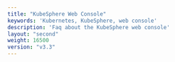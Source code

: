 ```yaml
---
title: "KubeSphere Web Console"
keywords: 'Kubernetes, KubeSphere, web console'
description: 'Faq about the KubeSphere web console'
layout: "second"
weight: 16500
version: "v3.3"
---
```

